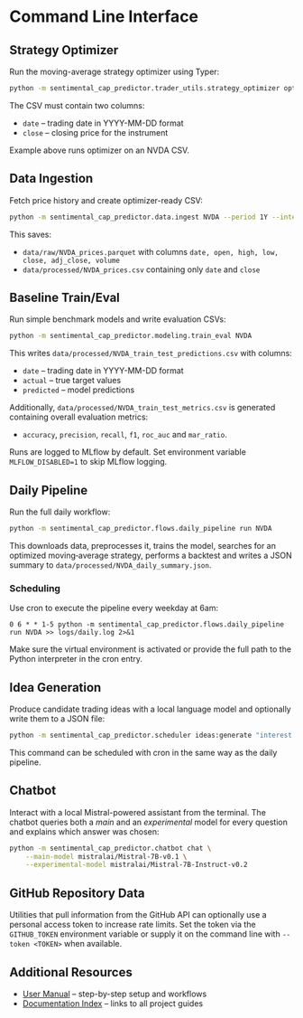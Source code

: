 
# Command Line Interface

## Strategy Optimizer

Run the moving-average strategy optimizer using Typer:

```bash
python -m sentimental_cap_predictor.trader_utils.strategy_optimizer optimize data/processed/NVDA_prices.csv --iterations 250 --seed 42
```

The CSV must contain two columns:

- `date` – trading date in YYYY-MM-DD format
- `close` – closing price for the instrument

Example above runs optimizer on an NVDA CSV.

## Data Ingestion

Fetch price history and create optimizer-ready CSV:

```bash
python -m sentimental_cap_predictor.data.ingest NVDA --period 1Y --interval 1d
```

This saves:
- `data/raw/NVDA_prices.parquet` with columns `date, open, high, low, close, adj_close, volume`
- `data/processed/NVDA_prices.csv` containing only `date` and `close`

## Baseline Train/Eval

Run simple benchmark models and write evaluation CSVs:

```bash
python -m sentimental_cap_predictor.modeling.train_eval NVDA
```

This writes `data/processed/NVDA_train_test_predictions.csv` with columns:

- `date` – trading date in YYYY-MM-DD format
- `actual` – true target values
- `predicted` – model predictions

Additionally, `data/processed/NVDA_train_test_metrics.csv` is generated
containing overall evaluation metrics:

- `accuracy`, `precision`, `recall`, `f1`, `roc_auc` and `mar_ratio`.

Runs are logged to MLflow by default. Set environment variable
`MLFLOW_DISABLED=1` to skip MLflow logging.

## Daily Pipeline

Run the full daily workflow:

```bash
python -m sentimental_cap_predictor.flows.daily_pipeline run NVDA
```

This downloads data, preprocesses it, trains the model, searches for an
optimized moving‑average strategy, performs a backtest and writes a JSON summary
to `data/processed/NVDA_daily_summary.json`.

### Scheduling

Use cron to execute the pipeline every weekday at 6am:

```cron
0 6 * * 1-5 python -m sentimental_cap_predictor.flows.daily_pipeline run NVDA >> logs/daily.log 2>&1
```

Make sure the virtual environment is activated or provide the full path to the
Python interpreter in the cron entry.

## Idea Generation

Produce candidate trading ideas with a local language model and optionally
write them to a JSON file:

```bash
python -m sentimental_cap_predictor.scheduler ideas:generate "interest rate regimes" --output ideas.json
```

This command can be scheduled with cron in the same way as the daily pipeline.

## Chatbot

Interact with a local Mistral-powered assistant from the terminal. The
chatbot queries both a *main* and an *experimental* model for every question
and explains which answer was chosen:

```bash
python -m sentimental_cap_predictor.chatbot chat \
    --main-model mistralai/Mistral-7B-v0.1 \
    --experimental-model mistralai/Mistral-7B-Instruct-v0.2
```

## GitHub Repository Data

Utilities that pull information from the GitHub API can optionally use a
personal access token to increase rate limits.  Set the token via the
`GITHUB_TOKEN` environment variable or supply it on the command line with
`--token <TOKEN>` when available.

## Additional Resources

- [User Manual](user_manual.md) – step-by-step setup and workflows
- [Documentation Index](index.md) – links to all project guides
